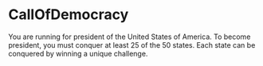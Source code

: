 # CallOfDemocracy
You are running for president of the United States of America. To become president, you must conquer at least 25 of the 50 states. Each state can be conquered by winning a unique challenge.
